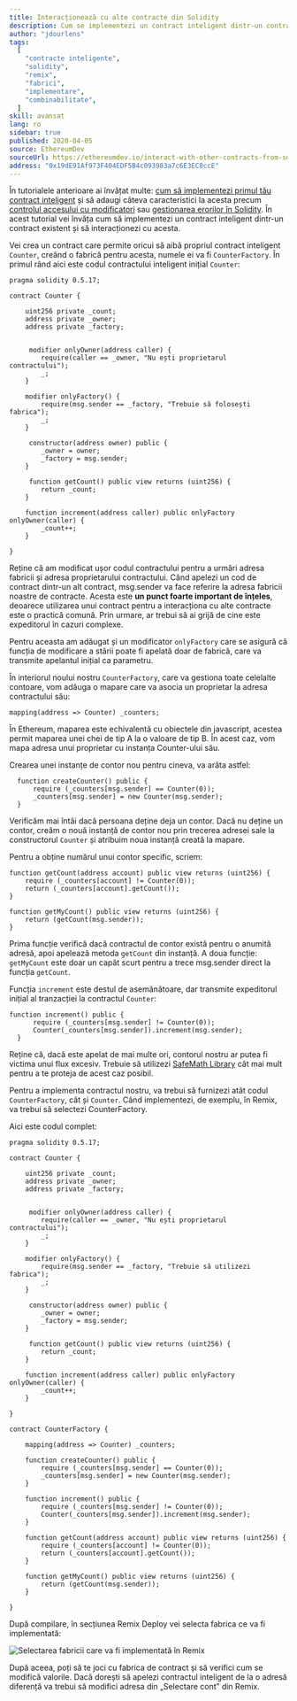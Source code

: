 ```yaml
---
title: Interacționează cu alte contracte din Solidity
description: Cum se implementezi un contract inteligent dintr-un contract existent și să interacționezi cu acesta
author: "jdourlens"
tags:
  [
    "contracte inteligente",
    "solidity",
    "remix",
    "fabrici",
    "implementare",
    "combinabilitate",
  ]
skill: avansat
lang: ro
sidebar: true
published: 2020-04-05
source: EthereumDev
sourceUrl: https://ethereumdev.io/interact-with-other-contracts-from-solidity/
address: "0x19dE91Af973F404EDF5B4c093983a7c6E3EC8ccE"
---
```


În tutorialele anterioare ai învățat multe: [cum să implementezi primul tău contract inteligent](/developers/tutorials/deploying-your-first-smart-contract/) și să adaugi câteva caracteristici la acesta precum [controlul accesului cu modificatori](https://ethereumdev.io/organize-your-code-and-control-access-to-your-smart-contract-with-modifiers/) sau [gestionarea erorilor în Solidity](https://ethereumdev.io/handle-errors-in-solidity-with-require-and-revert/). În acest tutorial vei învăța cum să implementezi un contract inteligent dintr-un contract existent și să interacționezi cu acesta.

Vei crea un contract care permite oricui să aibă propriul contract inteligent `Counter`, creând o fabrică pentru acesta, numele ei va fi `CounterFactory`. În primul rând aici este codul contractului inteligent inițial `Counter`:

```solidity
pragma solidity 0.5.17;

contract Counter {

    uint256 private _count;
    address private _owner;
    address private _factory;


     modifier onlyOwner(address caller) {
        require(caller == _owner, "Nu ești proprietarul contractului");
        _;
    }

    modifier onlyFactory() {
        require(msg.sender == _factory, "Trebuie să folosești fabrica");
        _;
    }

     constructor(address owner) public {
        _owner = owner;
        _factory = msg.sender;
    }

     function getCount() public view returns (uint256) {
        return _count;
    }

    function increment(address caller) public onlyFactory onlyOwner(caller) {
        _count++;
    }

}
```

Reține că am modificat ușor codul contractului pentru a urmări adresa fabricii și adresa proprietarului contractului. Când apelezi un cod de contract dintr-un alt contract, msg.sender va face referire la adresa fabricii noastre de contracte. Acesta este **un punct foarte important de înțeles**, deoarece utilizarea unui contract pentru a interacționa cu alte contracte este o practică comună. Prin urmare, ar trebui să ai grijă de cine este expeditorul în cazuri complexe.

Pentru aceasta am adăugat și un modificator `onlyFactory` care se asigură că funcția de modificare a stării poate fi apelată doar de fabrică, care va transmite apelantul inițial ca parametru.

În interiorul noului nostru `CounterFactory`, care va gestiona toate celelalte contoare, vom adăuga o mapare care va asocia un proprietar la adresa contractului său:

```solidity
mapping(address => Counter) _counters;
```

În Ethereum, maparea este echivalentă cu obiectele din javascript, acestea permit maparea unei chei de tip A la o valoare de tip B. În acest caz, vom mapa adresa unui proprietar cu instanța Counter-ului său.

Crearea unei instanțe de contor nou pentru cineva, va arăta astfel:

```solidity
  function createCounter() public {
      require (_counters[msg.sender] == Counter(0));
      _counters[msg.sender] = new Counter(msg.sender);
  }
```

Verificăm mai întâi dacă persoana deține deja un contor. Dacă nu deține un contor, creăm o nouă instanță de contor nou prin trecerea adresei sale la constructorul `Counter` și atribuim noua instanță creată la mapare.

Pentru a obține numărul unui contor specific, scriem:

```solidity
function getCount(address account) public view returns (uint256) {
    require (_counters[account] != Counter(0));
    return (_counters[account].getCount());
}

function getMyCount() public view returns (uint256) {
    return (getCount(msg.sender));
}
```

Prima funcție verifică dacă contractul de contor există pentru o anumită adresă, apoi apelează metoda `getCount` din instanță. A doua funcție: `getMyCount` este doar un capăt scurt pentru a trece msg.sender direct la funcția `getCount`.

Funcția `increment` este destul de asemănătoare, dar transmite expeditorul inițial al tranzacției la contractul `Counter`:

```solidity
function increment() public {
      require (_counters[msg.sender] != Counter(0));
      Counter(_counters[msg.sender]).increment(msg.sender);
  }
```

Reține că, dacă este apelat de mai multe ori, contorul nostru ar putea fi victima unui flux excesiv. Trebuie să utilizezi [SafeMath Library](https://ethereumdev.io/using-safe-math-library-to-prevent-from-overflows/) cât mai mult pentru a te proteja de acest caz posibil.

Pentru a implementa contractul nostru, va trebui să furnizezi atât codul `CounterFactory`, cât și `Counter`. Când implementezi, de exemplu, în Remix, va trebui să selectezi CounterFactory.

Aici este codul complet:

```solidity
pragma solidity 0.5.17;

contract Counter {

    uint256 private _count;
    address private _owner;
    address private _factory;


     modifier onlyOwner(address caller) {
        require(caller == _owner, "Nu ești proprietarul contractului");
        _;
    }

    modifier onlyFactory() {
        require(msg.sender == _factory, "Trebuie să utilizezi fabrica");
        _;
    }

     constructor(address owner) public {
        _owner = owner;
        _factory = msg.sender;
    }

     function getCount() public view returns (uint256) {
        return _count;
    }

    function increment(address caller) public onlyFactory onlyOwner(caller) {
        _count++;
    }

}

contract CounterFactory {

    mapping(address => Counter) _counters;

    function createCounter() public {
        require (_counters[msg.sender] == Counter(0));
        _counters[msg.sender] = new Counter(msg.sender);
    }

    function increment() public {
        require (_counters[msg.sender] != Counter(0));
        Counter(_counters[msg.sender]).increment(msg.sender);
    }

    function getCount(address account) public view returns (uint256) {
        require (_counters[account] != Counter(0));
        return (_counters[account].getCount());
    }

    function getMyCount() public view returns (uint256) {
        return (getCount(msg.sender));
    }

}
```

După compilare, în secțiunea Remix Deploy vei selecta fabrica ce va fi implementată:

![Selectarea fabricii care va fi implementată în Remix](../../../../../developers/tutorials/interact-with-other-contracts-from-solidity/counterfactory-deploy.png)

După aceea, poți să te joci cu fabrica de contract și să verifici cum se modifică valorile. Dacă dorești să apelezi contractul inteligent de la o adresă diferență va trebui să modifici adresa din „Selectare cont” din Remix.
